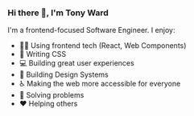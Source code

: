 ### Hi there 👋, I'm Tony Ward

I'm a frontend-focused Software Engineer.  I enjoy:

- 👨‍💻 Using frontend tech (React, Web Components)
- 💅 Writing CSS
- 💻 Building great user experiences
- 🎨 Building Design Systems
- ♿️ Making the web more accessible for everyone
- 🧠 Solving problems
- ❤️ Helping others
